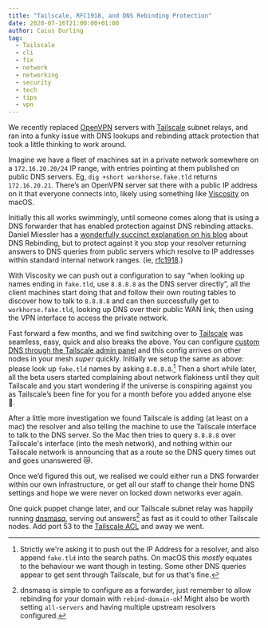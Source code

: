 ```yaml
---
title: "Tailscale, RFC1918, and DNS Rebinding Protection"
date: 2020-07-16T21:00:00+01:00
author: Caius Durling
tag:
  - Tailscale
  - cli
  - fix
  - network
  - networking
  - security
  - tech
  - tips
  - vpn
---
```


We recently replaced [OpenVPN][] servers with [Tailscale][] subnet relays, and ran into a funky issue with DNS lookups and rebinding attack protection that took a little thinking to work around.

Imagine we have a fleet of machines sat in a private network somewhere on a `172.16.20.20/24` IP range, with entries pointing at them published on public DNS servers. Eg, `dig +short workhorse.fake.tld` returns `172.16.20.21`. There’s an OpenVPN server sat there with a public IP address on it that everyone connects into, likely using something like [Viscosity][] on macOS.

Initially this all works swimmingly, until someone comes along that is using a DNS forwarder that has enabled protection against DNS rebinding attacks. Daniel Miessler has a [wonderfully succinct explanation on his blog][daniel rebinding post] about DNS Rebinding, but to protect against it you stop your resolver returning answers to DNS queries from public servers which resolve to IP addresses within standard internal network ranges. (ie, [rfc1918][].)

With Viscosity we can push out a configuration to say “when looking up names ending in `fake.tld`, use `8.8.8.8` as the DNS server directly”, all the client machines start doing that and follow their own routing tables to discover how to talk to `8.8.8.8` and can then successfully get to `workhorse.fake.tld`, looking up DNS over their public WAN link, then using the VPN interface to access the private network.

Fast forward a few months, and we find switching over to [Tailscale][] was seamless, easy, quick and also breaks the above. You can configure [custom DNS through the Tailscale admin panel][tailscale dns] and this config arrives on other nodes in your mesh _super_ quickly. Initially we setup the same as above: please look up `fake.tld` names by asking `8.8.8.8`.[^1] Then a short while later, all the beta users started complaining about network flakiness until they quit Tailscale and you start wondering if the universe is conspiring against you as Tailscale’s been fine for you for a month before you added anyone else 😬.

After a little more investigation we found Tailscale is adding (at least on a mac) the resolver and also telling the machine to use the Tailscale interface to talk to the DNS server. So the Mac then tries to query `8.8.8.8` over Tailscale's interface (into the mesh network), and nothing within our Tailscale network is announcing that as a route so the DNS query times out and goes unanswered 😿.

Once we’d figured this out, we realised we could either run a DNS forwarder within our own infrastructure, or get all our staff to change their home DNS settings and hope we were never on locked down networks ever again.

One quick puppet change later, and our Tailscale subnet relay was happily running [dnsmasq][], serving out answers[^2] as fast as it could to other Tailscale nodes. Add port 53 to the [Tailscale ACL][] and away we went.

[OpenVPN]: https://openvpn.net
[Tailscale]: https://tailscale.com
[Viscosity]: https://www.sparklabs.com/viscosity/
[daniel rebinding post]: https://danielmiessler.com/blog/dns-rebinding-explained/
[rfc1918]: https://www.ietf.org/rfc/rfc1918.txt
[tailscale dns]: https://www.tailscale.com/kb/1054/dns
[dnsmasq]: http://www.thekelleys.org.uk/dnsmasq/doc.html
[Tailscale ACL]: https://www.tailscale.com/kb/1018/acls

[^1]: Strictly we're asking it to push out the IP Address for a resolver, and also append `fake.tld` into the search paths. On macOS this _mostly_ equates to the behaviour we want though in testing. Some other DNS queries appear to get sent through Tailscale, but for us that's fine.

[^2]: dnsmasq is simple to configure as a forwarder, just remember to allow rebinding for your domain with `rebind-domain-ok`! Might also be worth setting `all-servers` and having multiple upstream resolvers configured.
